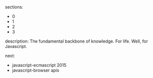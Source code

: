 sections:
  - 0
  - 1
  - 2
  - 3

description: The fundamental backbone of knowledge. For life. Well, for Javascript.

next:
  - javascript-ecmascript 2015
  - javascript-browser apis
